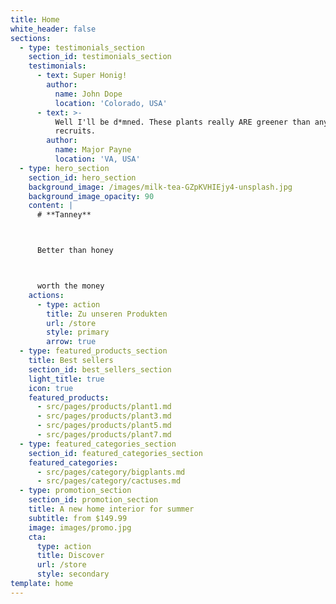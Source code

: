 ```yaml
---
title: Home
white_header: false
sections:
  - type: testimonials_section
    section_id: testimonials_section
    testimonials:
      - text: Super Honig!
        author:
          name: John Dope
          location: 'Colorado, USA'
      - text: >-
          Well I'll be d*mned. These plants really ARE greener than any of my
          recruits.
        author:
          name: Major Payne
          location: 'VA, USA'
  - type: hero_section
    section_id: hero_section
    background_image: /images/milk-tea-GZpKVHIEjy4-unsplash.jpg
    background_image_opacity: 90
    content: |
      # **Tanney**



      Better than honey



      worth the money
    actions:
      - type: action
        title: Zu unseren Produkten
        url: /store
        style: primary
        arrow: true
  - type: featured_products_section
    title: Best sellers
    section_id: best_sellers_section
    light_title: true
    icon: true
    featured_products:
      - src/pages/products/plant1.md
      - src/pages/products/plant3.md
      - src/pages/products/plant5.md
      - src/pages/products/plant7.md
  - type: featured_categories_section
    section_id: featured_categories_section
    featured_categories:
      - src/pages/category/bigplants.md
      - src/pages/category/cactuses.md
  - type: promotion_section
    section_id: promotion_section
    title: A new home interior for summer
    subtitle: from $149.99
    image: images/promo.jpg
    cta:
      type: action
      title: Discover
      url: /store
      style: secondary
template: home
---
```

